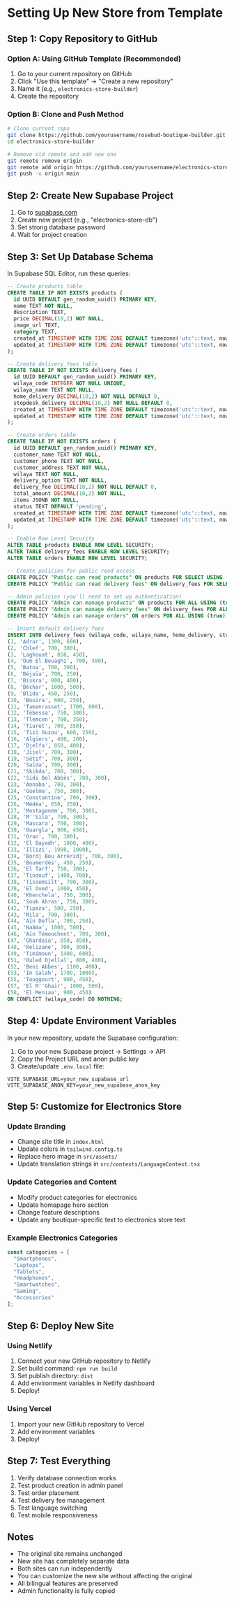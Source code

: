 # Setting Up New Store from Template

## Step 1: Copy Repository to GitHub

### Option A: Using GitHub Template (Recommended)
1. Go to your current repository on GitHub
2. Click "Use this template" → "Create a new repository"
3. Name it (e.g., `electronics-store-builder`)
4. Create the repository

### Option B: Clone and Push Method
```bash
# Clone current repo
git clone https://github.com/yourusername/rosebud-boutique-builder.git electronics-store-builder
cd electronics-store-builder

# Remove old remote and add new one
git remote remove origin
git remote add origin https://github.com/yourusername/electronics-store-builder.git
git push -u origin main
```

## Step 2: Create New Supabase Project

1. Go to [supabase.com](https://supabase.com)
2. Create new project (e.g., "electronics-store-db")
3. Set strong database password
4. Wait for project creation

## Step 3: Set Up Database Schema

In Supabase SQL Editor, run these queries:

```sql
-- Create products table
CREATE TABLE IF NOT EXISTS products (
  id UUID DEFAULT gen_random_uuid() PRIMARY KEY,
  name TEXT NOT NULL,
  description TEXT,
  price DECIMAL(10,2) NOT NULL,
  image_url TEXT,
  category TEXT,
  created_at TIMESTAMP WITH TIME ZONE DEFAULT timezone('utc'::text, now()) NOT NULL,
  updated_at TIMESTAMP WITH TIME ZONE DEFAULT timezone('utc'::text, now()) NOT NULL
);

-- Create delivery_fees table
CREATE TABLE IF NOT EXISTS delivery_fees (
  id UUID DEFAULT gen_random_uuid() PRIMARY KEY,
  wilaya_code INTEGER NOT NULL UNIQUE,
  wilaya_name TEXT NOT NULL,
  home_delivery DECIMAL(10,2) NOT NULL DEFAULT 0,
  stopdesk_delivery DECIMAL(10,2) NOT NULL DEFAULT 0,
  created_at TIMESTAMP WITH TIME ZONE DEFAULT timezone('utc'::text, now()) NOT NULL,
  updated_at TIMESTAMP WITH TIME ZONE DEFAULT timezone('utc'::text, now()) NOT NULL
);

-- Create orders table
CREATE TABLE IF NOT EXISTS orders (
  id UUID DEFAULT gen_random_uuid() PRIMARY KEY,
  customer_name TEXT NOT NULL,
  customer_phone TEXT NOT NULL,
  customer_address TEXT NOT NULL,
  wilaya TEXT NOT NULL,
  delivery_option TEXT NOT NULL,
  delivery_fee DECIMAL(10,2) NOT NULL DEFAULT 0,
  total_amount DECIMAL(10,2) NOT NULL,
  items JSONB NOT NULL,
  status TEXT DEFAULT 'pending',
  created_at TIMESTAMP WITH TIME ZONE DEFAULT timezone('utc'::text, now()) NOT NULL,
  updated_at TIMESTAMP WITH TIME ZONE DEFAULT timezone('utc'::text, now()) NOT NULL
);

-- Enable Row Level Security
ALTER TABLE products ENABLE ROW LEVEL SECURITY;
ALTER TABLE delivery_fees ENABLE ROW LEVEL SECURITY;
ALTER TABLE orders ENABLE ROW LEVEL SECURITY;

-- Create policies for public read access
CREATE POLICY "Public can read products" ON products FOR SELECT USING (true);
CREATE POLICY "Public can read delivery fees" ON delivery_fees FOR SELECT USING (true);

-- Admin policies (you'll need to set up authentication)
CREATE POLICY "Admin can manage products" ON products FOR ALL USING (true);
CREATE POLICY "Admin can manage delivery fees" ON delivery_fees FOR ALL USING (true);
CREATE POLICY "Admin can manage orders" ON orders FOR ALL USING (true);

-- Insert default delivery fees
INSERT INTO delivery_fees (wilaya_code, wilaya_name, home_delivery, stopdesk_delivery) VALUES
(1, 'Adrar', 1300, 600),
(2, 'Chlef', 700, 300),
(3, 'Laghouat', 850, 450),
(4, 'Oum El Bouaghi', 700, 300),
(5, 'Batna', 700, 300),
(6, 'Béjaïa', 700, 250),
(7, 'Biskra', 800, 400),
(8, 'Béchar', 1000, 500),
(9, 'Blida', 450, 250),
(10, 'Bouira', 600, 250),
(11, 'Tamanrasset', 1700, 800),
(12, 'Tébessa', 750, 300),
(13, 'Tlemcen', 700, 350),
(14, 'Tiaret', 700, 350),
(15, 'Tizi Ouzou', 600, 250),
(16, 'Algiers', 400, 200),
(17, 'Djelfa', 850, 400),
(18, 'Jijel', 700, 300),
(19, 'Sétif', 700, 300),
(20, 'Saïda', 700, 300),
(21, 'Skikda', 700, 300),
(22, 'Sidi Bel Abbès', 700, 300),
(23, 'Annaba', 700, 300),
(24, 'Guelma', 750, 300),
(25, 'Constantine', 700, 300),
(26, 'Médéa', 650, 250),
(27, 'Mostaganem', 700, 300),
(28, 'M''Sila', 700, 300),
(29, 'Mascara', 700, 300),
(30, 'Ouargla', 900, 450),
(31, 'Oran', 700, 300),
(32, 'El Bayadh', 1000, 400),
(33, 'Illizi', 1900, 1000),
(34, 'Bordj Bou Arréridj', 700, 300),
(35, 'Boumerdès', 450, 250),
(36, 'El Tarf', 750, 300),
(37, 'Tindouf', 1400, 700),
(38, 'Tissemsilt', 700, 300),
(39, 'El Oued', 1000, 450),
(40, 'Khenchela', 750, 300),
(41, 'Souk Ahras', 750, 300),
(42, 'Tipaza', 500, 250),
(43, 'Mila', 700, 300),
(44, 'Aïn Defla', 700, 250),
(45, 'Naâma', 1000, 500),
(46, 'Aïn Témouchent', 700, 300),
(47, 'Ghardaïa', 850, 450),
(48, 'Relizane', 700, 300),
(49, 'Timimoun', 1400, 600),
(51, 'Ouled Djellal', 800, 400),
(52, 'Beni Abbes', 1100, 400),
(53, 'In Salah', 1700, 1000),
(55, 'Touggourt', 900, 450),
(57, 'El M''Ghair', 1000, 500),
(58, 'El Meniaa', 900, 450)
ON CONFLICT (wilaya_code) DO NOTHING;
```

## Step 4: Update Environment Variables

In your new repository, update the Supabase configuration:

1. Go to your new Supabase project → Settings → API
2. Copy the Project URL and anon public key
3. Create/update `.env.local` file:

```env
VITE_SUPABASE_URL=your_new_supabase_url
VITE_SUPABASE_ANON_KEY=your_new_supabase_anon_key
```

## Step 5: Customize for Electronics Store

### Update Branding
- Change site title in `index.html`
- Update colors in `tailwind.config.ts`
- Replace hero image in `src/assets/`
- Update translation strings in `src/contexts/LanguageContext.tsx`

### Update Categories and Content
- Modify product categories for electronics
- Update homepage hero section
- Change feature descriptions
- Update any boutique-specific text to electronics store text

### Example Electronics Categories
```typescript
const categories = [
  "Smartphones",
  "Laptops", 
  "Tablets",
  "Headphones",
  "Smartwatches",
  "Gaming",
  "Accessories"
];
```

## Step 6: Deploy New Site

### Using Netlify
1. Connect your new GitHub repository to Netlify
2. Set build command: `npm run build`
3. Set publish directory: `dist`
4. Add environment variables in Netlify dashboard
5. Deploy!

### Using Vercel
1. Import your new GitHub repository to Vercel
2. Add environment variables
3. Deploy!

## Step 7: Test Everything

1. Verify database connection works
2. Test product creation in admin panel
3. Test order placement
4. Test delivery fee management
5. Test language switching
6. Test mobile responsiveness

## Notes

- The original site remains unchanged
- New site has completely separate data
- Both sites can run independently
- You can customize the new site without affecting the original
- All bilingual features are preserved
- Admin functionality is fully copied

